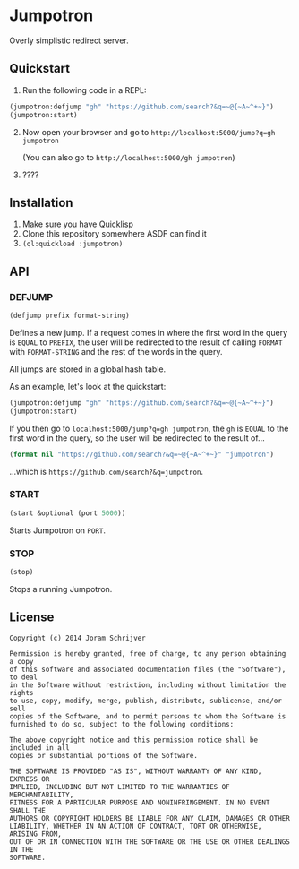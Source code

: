 Jumpotron
=========

Overly simplistic redirect server.

Quickstart
----------

1. Run the following code in a REPL:

```commonlisp
(jumpotron:defjump "gh" "https://github.com/search?&q=~@{~A~^+~}")
(jumpotron:start)
```

2. Now open your browser and go to `http://localhost:5000/jump?q=gh jumpotron`

   (You can also go to `http://localhost:5000/gh jumpotron`)
3. ????

Installation
------------

1. Make sure you have [Quicklisp](http://www.quicklisp.org/)
2. Clone this repository somewhere ASDF can find it
3. `(ql:quickload :jumpotron)`

API
---

### DEFJUMP

```commonlisp
(defjump prefix format-string)
```

Defines a new jump. If a request comes in where the first word in the query is `EQUAL` to `PREFIX`, the user will be redirected to the result of calling `FORMAT` with `FORMAT-STRING` and the rest of the words in the query.

All jumps are stored in a global hash table.

As an example, let's look at the quickstart:

```commonlisp
(jumpotron:defjump "gh" "https://github.com/search?&q=~@{~A~^+~}")
(jumpotron:start)
```

If you then go to `localhost:5000/jump?q=gh jumpotron`, the `gh` is `EQUAL` to the first word in the query, so the user will be redirected to the result of...

```commonlisp
(format nil "https://github.com/search?&q=~@{~A~^+~}" "jumpotron")
```

...which is `https://github.com/search?&q=jumpotron`.

### START

```commonlisp
(start &optional (port 5000))
```

Starts Jumpotron on `PORT`.

### STOP

```commonlisp
(stop)
```

Stops a running Jumpotron.

License
-------

    Copyright (c) 2014 Joram Schrijver

    Permission is hereby granted, free of charge, to any person obtaining a copy
    of this software and associated documentation files (the "Software"), to deal
    in the Software without restriction, including without limitation the rights
    to use, copy, modify, merge, publish, distribute, sublicense, and/or sell
    copies of the Software, and to permit persons to whom the Software is
    furnished to do so, subject to the following conditions:

    The above copyright notice and this permission notice shall be included in all
    copies or substantial portions of the Software.

    THE SOFTWARE IS PROVIDED "AS IS", WITHOUT WARRANTY OF ANY KIND, EXPRESS OR
    IMPLIED, INCLUDING BUT NOT LIMITED TO THE WARRANTIES OF MERCHANTABILITY,
    FITNESS FOR A PARTICULAR PURPOSE AND NONINFRINGEMENT. IN NO EVENT SHALL THE
    AUTHORS OR COPYRIGHT HOLDERS BE LIABLE FOR ANY CLAIM, DAMAGES OR OTHER
    LIABILITY, WHETHER IN AN ACTION OF CONTRACT, TORT OR OTHERWISE, ARISING FROM,
    OUT OF OR IN CONNECTION WITH THE SOFTWARE OR THE USE OR OTHER DEALINGS IN THE
    SOFTWARE.
